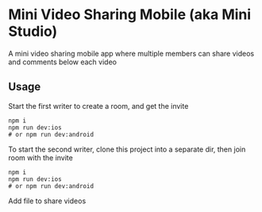 # Mini Video Sharing Mobile (aka Mini Studio)

A mini video sharing mobile app where multiple members can share videos and comments below each video

## Usage
Start the first writer to create a room, and get the invite

```shell
npm i
npm run dev:ios  
# or npm run dev:android
```

To start the second writer, clone this project into a separate dir, then join room with the invite

```shell
npm i
npm run dev:ios
# or npm run dev:android
```

Add file to share videos
